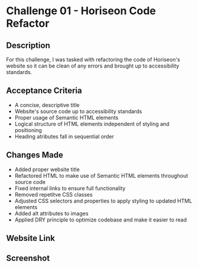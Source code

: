 # Challenge 01 - Horiseon Code Refactor

## Description

For this challenge, I was tasked with refactoring the code of Horiseon's website so it can be clean of any errors and brought up to accessibility standards.

## Acceptance Criteria

- A concise, descriptive title
- Website's source code up to accessibility standards
- Proper usage of Semantic HTML elements
- Logical structure of HTML elements independent of styling and positioning
- Heading atributes fall in sequential order

## Changes Made

- Added proper website title
- Refactored HTML to make use of Semantic HTML elements throughout source code
- Fixed internal links to ensure full functionality
- Removed repetitve CSS classes
- Adjusted CSS selectors and properties to apply styling to updated HTML elements
- Added alt attributes to images
- Applied DRY principle to optimize codebase and make it easier to read 


## Website Link

## Screenshot
